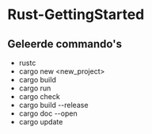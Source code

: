 # Rust-GettingStarted

## Geleerde commando's

- rustc <file>
- cargo new <new_project>
- cargo build
- cargo run
- cargo check
- cargo build --release
- cargo doc --open
- cargo update